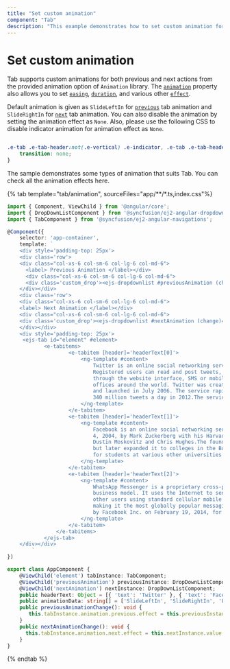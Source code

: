 ```yaml
---
title: "Set custom animation"
component: "Tab"
description: "This example demonstrates how to set custom animation for both previous and next actions on Essential JS 2 Tab component when the tab select."
---
```


# Set custom animation

Tab supports custom animations for both previous and next actions from the provided animation option of `Animation` library.
The [`animation`](../../api/tab#animation) property also allows you to set [`easing`](../../api/tab/tabActionSettings#easing),
[`duration`](../../api/tab/tabActionSettings#duration), and various other [`effect`](../../api/tab/tabActionSettings#effect).

Default animation is given as `SlideLeftIn` for [`previous`](../../api/tab/tabAnimationSettingsModel#previous)
tab animation and `SlideRightIn` for [`next`](../../api/tab/tabAnimationSettingsModel#next) tab animation.
You can also disable the animation by setting the animation effect as `None`. Also, please use the following CSS to disable indicator animation for animation effect as `None`.

```CSS

.e-tab .e-tab-header:not(.e-vertical) .e-indicator, .e-tab .e-tab-header.e-vertical .e-indicator {
    transition: none;
}

```

The sample demonstrates some types of animation that suits Tab. You can check all the animation effects here.

{% tab template="tab/animation", sourceFiles="app/**/*.ts,index.css"%}

```typescript
import { Component, ViewChild } from '@angular/core';
import { DropDownListComponent } from '@syncfusion/ej2-angular-dropdowns';
import { TabComponent } from '@syncfusion/ej2-angular-navigations';

@Component({
    selector: 'app-container',
    template: `
    <div style='padding-top: 25px'>
    <div class='row'>
    <div class="col-xs-6 col-sm-6 col-lg-6 col-md-6">
      <label> Previous Animation </label></div>
      <div class="col-xs-6 col-sm-6 col-lg-6 col-md-6">
      <div class='custom_drop'><ejs-dropdownlist #previousAnimation (change)='previousAnimationChange()' index='0' [dataSource]='animationData' placeholder='Previous Animation'></ejs-dropdownlist></div>
    </div></div>
    <div class='row'>
    <div class="col-xs-6 col-sm-6 col-lg-6 col-md-6">
    <label> Next Animation </label></div>
    <div class="col-xs-6 col-sm-6 col-lg-6 col-md-6">
    <div class='custom_drop'><ejs-dropdownlist #nextAnimation (change)='nextAnimationChange()' index='1' [dataSource]='animationData' placeholder='Next Animation'></ejs-dropdownlist></div>
    </div></div>
    <div style='padding-top: 25px'>
     <ejs-tab id="element" #element>
            <e-tabitems>
                    <e-tabitem [header]='headerText[0]'>
                        <ng-template #content>
                            Twitter is an online social networking service that enables users to send and read short 140-character messages called "tweets".
                            Registered users can read and post tweets, but those who are unregistered can only read them. Users access Twitter
                            through the website interface, SMS or mobile device app Twitter Inc. is based in San Francisco and has more than 25
                            offices around the world. Twitter was created in March 2006 by Jack Dorsey, Evan Williams, Biz Stone, and Noah Glass
                            and launched in July 2006. The service rapidly gained worldwide popularity, with more than 100 million users posting
                            340 million tweets a day in 2012.The service also handled 1.6 billion search queries per day.
                        </ng-template>
                    </e-tabitem>
                    <e-tabitem [header]='headerText[1]'>
                        <ng-template #content>
                            Facebook is an online social networking service headquartered in Menlo Park, California. Its website was launched on February
                            4, 2004, by Mark Zuckerberg with his Harvard College roommates and fellow students Eduardo Saverin, Andrew McCollum,
                            Dustin Moskovitz and Chris Hughes.The founders had initially limited the website\'\s membership to Harvard students,
                            but later expanded it to colleges in the Boston area, the Ivy League, and Stanford University. It gradually added support
                            for students at various other universities and later to high-school students.
                        </ng-template>
                    </e-tabitem>
                    <e-tabitem [header]='headerText[2]'>
                        <ng-template #content>
                            WhatsApp Messenger is a proprietary cross-platform instant messaging client for smartphones that operates under a subscription
                            business model. It uses the Internet to send text messages, images, video, user location and audio media messages to
                            other users using standard cellular mobile numbers. As of February 2016, WhatsApp had a user base of up to one billion,[10]
                            making it the most globally popular messaging application. WhatsApp Inc., based in Mountain View, California, was acquired
                            by Facebook Inc. on February 19, 2014, for approximately US$19.3 billion.
                        </ng-template>
                    </e-tabitem>
                </e-tabitems>
            </ejs-tab>
    </div></div>
        `
})

export class AppComponent {
    @ViewChild('element') tabInstance: TabComponent;
    @ViewChild('previousAnimation') previousInstance: DropDownListComponent;
    @ViewChild('nextAnimation') nextInstance: DropDownListComponent;
    public headerText: Object = [{ 'text': 'Twitter' }, { 'text': 'Facebook' },{ 'text': 'WhatsApp' }];
    public animationData: string[] = ['SlideLeftIn', 'SlideRightIn', 'FadeIn', 'FadeOut', 'FadeZoomIn', 'FadeZoomOut', 'ZoomIn', 'ZoomOut', 'None'];
    public previousAnimationChange(): void {
       this.tabInstance.animation.previous.effect = this.previousInstance.value;
    }
    public nextAnimationChange(): void {
      this.tabInstance.animation.next.effect = this.nextInstance.value;
    }
}

```

{% endtab %}
